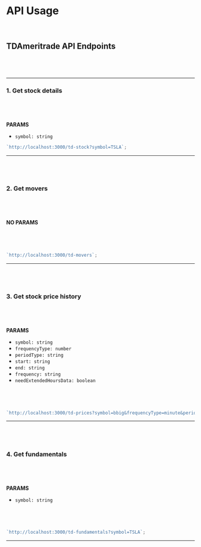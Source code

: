 <br/>

<h1>API Usage</h1>
<br/>

## TDAmeritrade API Endpoints

## <br/>

---

### 1. Get stock details

## <br/>

**PARAMS**

- `symbol: string`

```javascript
`http://localhost:3000/td-stock?symbol=TSLA`;
```


---

## <br/>
### 2. Get movers

## <br/>

**NO PARAMS**

## <br/>

```javascript
`http://localhost:3000/td-movers`;
```

---

## <br/>
### 3. Get stock price history

## <br/>

**PARAMS**

- `symbol: string`
- `frequencyType: number`
- `periodType: string`
- `start: string`
- `end: string`
- `frequency: string`
- `needExtendedHoursData: boolean`

## <br/>

```javascript
`http://localhost:3000/td-prices?symbol=bbig&frequencyType=minute&periodType=day&start=10/05/2021,%207:00:00%20AM&end=10/11/2021,%205:00:00%20PM&frequency=1&needExtendedHoursData=true`;
```
---

## <br/>
### 4. Get fundamentals

## <br/>
**PARAMS**

- `symbol: string`
## <br/>

```javascript
`http://localhost:3000/td-fundamentals?symbol=TSLA`;
```
---
